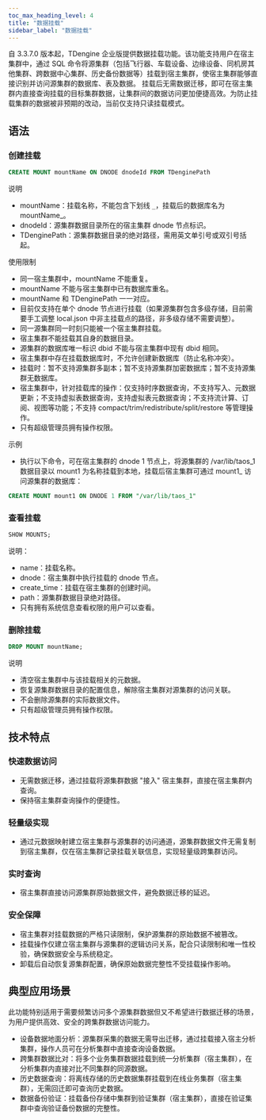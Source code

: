 ```yaml
---
toc_max_heading_level: 4
title: "数据挂载"
sidebar_label: "数据挂载"
---
```


自 3.3.7.0 版本起，TDengine 企业版提供数据挂载功能。该功能支持用户在宿主集群中，通过 SQL 命令将源集群（包括飞行器、车载设备、边缘设备、同机房其他集群、跨数据中心集群、历史备份数据等）挂载到宿主集群，使宿主集群能够直接识别并访问源集群的数据库、表及数据。
挂载后无需数据迁移，即可在宿主集群内直接查询挂载的目标集群数据，让集群间的数据访问更加便捷高效。为防止挂载集群的数据被非预期的改动，当前仅支持只读挂载模式。

## 语法

### 创建挂载

```sql
CREATE MOUNT mountName ON DNODE dnodeId FROM TDenginePath
```

说明
- mountName：挂载名称，不能包含下划线 `_`，挂载后的数据库名为 mountName_<dbname>。
- dnodeId：源集群数据目录所在的宿主集群 dnode 节点标识。
- TDenginePath：源集群数据目录的绝对路径，需用英文单引号或双引号括起。

使用限制​
​
- 同一宿主集群中，mountName 不能重复​。
- mountName 不能与宿主集群中已有数据库重名​。
- mountName 和 TDenginePath 一一对应。
- 目前仅支持在单个 dnode 节点进行挂载（如果源集群包含多级存储，目前需要手工调整 local.json 中非主挂载点的路径，非多级存储不需要调整）。
- 同一源集群同一时刻只能被一个宿主集群挂载​。
- 宿主集群不能挂载其自身的数据目录。
- 源集群的数据库唯一标识 dbid 不能与宿主集群中现有 dbid 相同。
- 宿主集群中存在挂载数据库时，不允许创建新数据库（防止名称冲突）。
- 挂载时：暂不支持源集群多副本​；暂不支持源集群加密数据库；暂不支持源集群无数据库。
- 宿主集群中，针对挂载库的操作：仅支持时序数据查询，不支持写入、元数据更新；不支持虚拟表数据查询，支持虚拟表元数据查询；不支持流计算、订阅、视图等功能；不支持 compact/trim/redistribute/split/restore 等管理操作。
- 只有超级管理员拥有操作权限。

示例​
​
- 执行以下命令，可在宿主集群的 dnode 1 节点上，将源集群的 /var/lib/taos_1 数据目录以 mount1 为名称挂载到本地，挂载后宿主集群可通过 mount1_<dbname> 访问源集群的数据库：​
```sql
CREATE MOUNT mount1 ON DNODE 1 FROM "/var/lib/taos_1"
```

### 查看挂载
  ```sql
  SHOW MOUNTS;
  ```
说明：
- name：挂载名称​。
- dnode：宿主集群中执行挂载的 dnode 节点​。
- create_time：挂载在宿主集群的创建时间​。
- path：源集群数据目录绝对路径​。
- 只有拥有系统信息查看权限的用户可以查看。

### 删除挂载​
```sql
DROP MOUNT mountName;
```

说明​
- 清空宿主集群中与该挂载相关的元数据。
- 恢复源集群数据目录的配置信息，解除宿主集群对源集群的访问关联​。
- 不会删除源集群的实际数据文件。
- 只有超级管理员拥有操作权限。


## 技术特点​

### 快速数据访问​
- 无需数据迁移，通过挂载将源集群数据 "接入" 宿主集群，直接在宿主集群内查询​。
- 保持宿主集群查询操作的便捷性。

### 轻量级实现​
- 通过元数据映射建立宿主集群与源集群的访问通道，源集群数据文件无需复制到宿主集群，仅在宿主集群记录挂载关联信息，实现轻量级跨集群访问​。

### 实时查询​
- 宿主集群直接访问源集群原始数据文件，避免数据迁移的延迟。

### 安全保障
- 宿主集群对挂载数据的严格只读限制，保护源集群的原始数据不被篡改​。
- 挂载操作仅建立宿主集群与源集群的逻辑访问关系，配合只读限制和唯一性校验，确保数据安全与系统稳定。
- 卸载后自动恢复源集群配置，确保原始数据完整性不受挂载操作影响​。



## 典型应用场景​

此功能特别适用于需要频繁访问多个源集群数据但又不希望进行数据迁移的场景，为用户提供高效、安全的跨集群数据访问能力​​。

- 设备数据地面分析：源集群采集的数据无需导出迁移，通过挂载接入宿主分析集群，操作人员可在分析集群中直接查询设备数据。
- 跨集群数据比对：将多个业务集群数据挂载到统一分析集群（宿主集群），在分析集群内直接对比不同集群的同源数据。
- 历史数据查询：将离线存储的历史数据集群挂载到在线业务集群（宿主集群），无需回迁即可查询历史数据。
- 数据备份验证：挂载备份存储中集群到验证集群（宿主集群），直接在验证集群中查询验证备份数据的完整性​。

